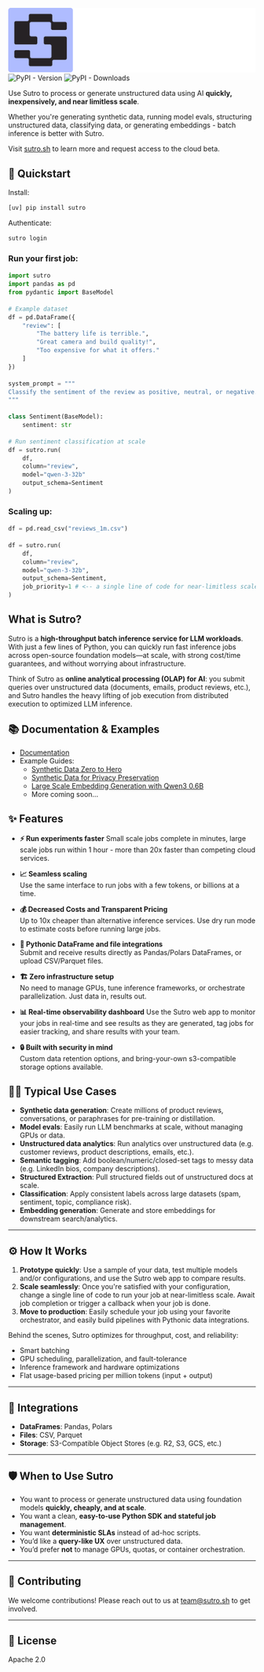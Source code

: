 ![Sutro Logo](./assets/sutro-logo-dark.png)
![PyPI - Version](https://img.shields.io/pypi/v/sutro)
![PyPI - Downloads](https://img.shields.io/pypi/dm/sutro)

Use Sutro to process or generate unstructured data using AI **quickly, inexpensively, and near limitless scale**.

Whether you're generating synthetic data, running model evals, structuring unstructured data, classifying data, or generating embeddings - batch inference is better with Sutro.

Visit [sutro.sh](https://sutro.sh) to learn more and request access to the cloud beta.

## 🚀 Quickstart

Install:

```bash
[uv] pip install sutro
```

Authenticate:

```bash
sutro login
```

### Run your first job:

```python
import sutro
import pandas as pd
from pydantic import BaseModel

# Example dataset
df = pd.DataFrame({
    "review": [
        "The battery life is terrible.",
        "Great camera and build quality!",
        "Too expensive for what it offers."
    ]
})

system_prompt = """
Classify the sentiment of the review as positive, neutral, or negative.
"""

class Sentiment(BaseModel):
    sentiment: str

# Run sentiment classification at scale
df = sutro.run(
    df,
    column="review",
    model="qwen-3-32b"
    output_schema=Sentiment
)
```

### Scaling up:

```python
df = pd.read_csv("reviews_1m.csv")

df = sutro.run(
    df,
    column="review",
    model="qwen-3-32b",
    output_schema=Sentiment,
    job_priority=1 # <-- a single line of code for near-limitless scale
)
```


## What is Sutro?

Sutro is a **high-throughput batch inference service for LLM workloads**. With just a few lines of Python, you can quickly run fast inference jobs across open-source foundation models—at scale, with strong cost/time guarantees, and without worrying about infrastructure.

Think of Sutro as **online analytical processing (OLAP) for AI**: you submit queries over unstructured data (documents, emails, product reviews, etc.), and Sutro handles the heavy lifting of job execution from distributed execution to optimized LLM inference. 


## 📚 Documentation & Examples

- [Documentation](https://docs.sutro.sh/)  
- Example Guides: 
    - [Synthetic Data Zero to Hero](https://docs.sutro.sh/examples/synthetic-data-zero-to-hero)
    - [Synthetic Data for Privacy Preservation](https://docs.sutro.sh/examples/synthetic-data-privacy)
    - [Large Scale Embedding Generation with Qwen3 0.6B](https://docs.sutro.sh/examples/large-scale-embeddings)
    - More coming soon...

## ✨ Features

- **⚡ Run experiments faster**
  Small scale jobs complete in minutes, large scale jobs run within 1 hour - more than 20x faster than competing cloud services.

- **📈 Seamless scaling**  
  Use the same interface to run jobs with a few tokens, or billions at a time.

- **💰 Decreased Costs and Transparent Pricing**  
  Up to 10x cheaper than alternative inference services. Use dry run mode to estimate costs before running large jobs.

- **🐍 Pythonic DataFrame and file integrations**  
  Submit and receive results directly as Pandas/Polars DataFrames, or upload CSV/Parquet files.

- **🏗️ Zero infrastructure setup**  
  No need to manage GPUs, tune inference frameworks, or orchestrate parallelization. Just data in, results out.

- **📊 Real-time observability dashboard**
  Use the Sutro web app to monitor your jobs in real-time and see results as they are generated, tag jobs for easier tracking, and share results with your team.

- **🔒 Built with security in mind**  
  Custom data retention options, and bring-your-own s3-compatible storage options available.


## 🧑‍💻 Typical Use Cases

- **Synthetic data generation**: Create millions of product reviews, conversations, or paraphrases for pre-training or distillation.
- **Model evals**: Easily run LLM benchmarks at scale, without managing GPUs or data.
- **Unstructured data analytics**: Run analytics over unstructured data (e.g. customer reviews, product descriptions, emails, etc.).
- **Semantic tagging**: Add boolean/numeric/closed-set tags to messy data (e.g. LinkedIn bios, company descriptions).  
- **Structured Extraction**: Pull structured fields out of unstructured docs at scale.  
- **Classification**: Apply consistent labels across large datasets (spam, sentiment, topic, compliance risk).  
- **Embedding generation**: Generate and store embeddings for downstream search/analytics.  

---

## ⚙️ How It Works

1. **Prototype quickly**: Use a sample of your data, test multiple models and/or configurations, and use the Sutro web app to compare results.
2. **Scale seamlessly**: Once you're satisfied with your configuration, change a single line of code to run your job at near-limitless scale. Await job completion or trigger a callback when your job is done.
3. **Move to production**: Easily schedule your job using your favorite orchestrator, and easily build pipelines with Pythonic data integrations.  

Behind the scenes, Sutro optimizes for throughput, cost, and reliability:
- Smart batching  
- GPU scheduling, parallelization, and fault-tolerance 
- Inference framework and hardware optimizations
- Flat usage-based pricing per million tokens (input + output)

---

## 🔌 Integrations

- **DataFrames**: Pandas, Polars  
- **Files**: CSV, Parquet  
- **Storage**: S3-Compatible Object Stores (e.g. R2, S3, GCS, etc.)

---

## 🛡️ When to Use Sutro

- You want to process or generate unstructured data using foundation models **quickly, cheaply, and at scale**.
- You want a clean, **easy-to-use Python SDK and stateful job management**.
- You want **deterministic SLAs** instead of ad-hoc scripts.  
- You’d like a **query-like UX** over unstructured data.  
- You’d prefer **not** to manage GPUs, quotas, or container orchestration.  

---

## 🤝 Contributing

We welcome contributions! Please reach out to us at [team@sutro.sh](mailto:team@sutro.sh) to get involved.

---

## 📄 License

Apache 2.0